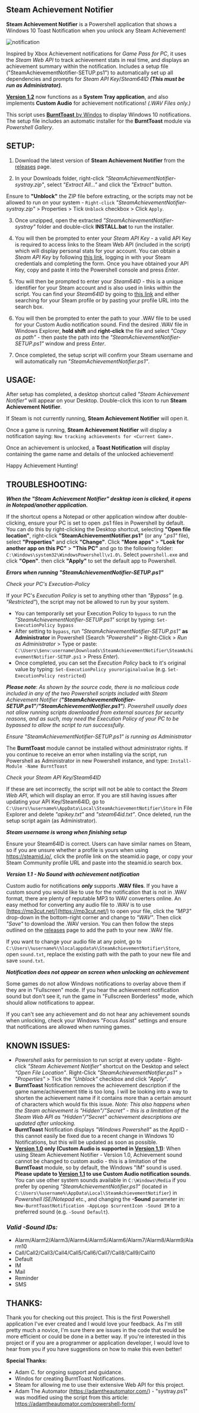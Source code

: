 Steam Achievement Notifier
-

**Steam Achievement Notifier** is a Powershell application that shows a Windows 10 Toast Notification when you unlock any Steam Achievement!

![notification](https://media.giphy.com/media/HBU4sWKTzLrHmOTUlj/source.gif)

Inspired by Xbox Achievement notifications for *Game Pass for PC*, it uses the *Steam Web API* to track achievement stats in real time, and displays an achievement summary within the notification. Includes a setup file ("SteamAchievementNotifier-SETUP.ps1") to automatically set up all dependencies and prompts for *Steam API Key*/*Steam64ID* ***(This must be run as Administrator).***

**[Version 1.2](https://github.com/SteamAchievementNotifier/SteamAchievementNotifier/releases/tag/v1.2)** now functions as a **System Tray application**, and also implements **Custom Audio** for achievement notifications! *(.WAV Files only.)*

This script uses [**BurntToast** by Windos](https://github.com/Windos/BurntToast) to display Windows 10 notifications. The setup file includes an automatic installer for the **BurntToast** module via *Powershell Gallery*.

**SETUP:**
-
  
1. Download the latest version of **Steam Achievement Notifier** from the [releases](https://github.com/SteamAchievementNotifier/SteamAchievementNotifier/releases) page.

2. In your Downloads folder, right-click *"SteamAchievementNotifier-systray.zip"*, select *"Extract All..."* and click the *"Extract"* button.

Ensure to **"Unblock"** the ZIP file before extracting, or the scripts may not be allowed to run on your system - `Right-click` *"SteamAchievementNotifier-systray.zip"* > Properties > Tick `Unblock` checkbox > Click `Apply`.

3. Once unzipped, open the extracted *"SteamAchievementNotifier-systray"* folder and double-click **INSTALL.bat** to run the installer.

4. You will then be prompted to enter your *Steam API Key* - a valid API Key is required to access links to the Steam Web API (included in the script) which will display personal stats for your account. You can obtain a *Steam API Key* by following [this link](https://steamcommunity.com/login/home/?goto=%2Fdev%2Fapikey), logging in with your Steam credentials and completing the form. Once you have obtained your API Key, copy and paste it into the Powershell console and press *Enter*.

5. You will then be prompted to enter your *Steam64ID* - this is a unique identifier for your Steam account and is also used in links within the script. You can find your *Steam64ID* by going to [this link](https://steamid.io/) and either searching for your Steam profile or by pasting your profile URL into the search box.

6. You will then be prompted to enter the path to your .WAV file to be used for your Custom Audio notification sound. Find the desired .WAV file in Windows Explorer, **hold shift** and **right-click** the file and select *"Copy as path"* - then paste the path into the *"SteamAchievementNotifier-SETUP.ps1"* window and press *Enter*.

7. Once completed, the setup script will confirm your Steam username and will automatically run *"SteamAchievementNotifier.ps1"*.

**USAGE:**
-
  
After setup has completed, a desktop shortcut called *"Steam Achievement Notifier"* will appear on your Desktop. Double-click this icon to run **Steam Achievement Notifier**.

If Steam is not currently running, **Steam Achievement Notifier** will open it.

Once a game is running, **Steam Achievement Notifier** will display a notification saying: `Now tracking achievements for <Current Game>.`

Once an achievement is unlocked, a **Toast Notification** will display containing the game name and details of the unlocked achievement!
  
Happy Achievement Hunting!

**TROUBLESHOOTING:**
-

***When the "Steam Achievement Notifier" desktop icon is clicked, it opens in Notepad/another application.***

If the shortcut opens a Notepad or other application window after double-clicking, ensure your PC is set to open .ps1 files in Powershell by default. You can do this by right-clicking the Desktop shortcut, selecting **"Open file location"**, right-click **"SteamAchievementNotifier.ps1"** (or any *".ps1"* file), select **"Properties"** and click **"Change"**. Click **"More apps"** > **"Look for another app on this PC"** > **"This PC"** and go to the following folder: `C:\Windows\system32\WindowsPowershell\v1.0\`. Select `powershell.exe` and click **"Open"**. then click **"Apply"** to set the default app to Powershell.

***Errors when running "SteamAchievementNotifier-SETUP.ps1"***

*Check your PC's *Execution-Policy**

If your PC's *Execution Policy* is set to anything other than *"Bypass"* (e.g. *"Restricted"*), the script may not be allowed to run by your system.
- You can temporarily set your Execution Policy to `bypass` to run the *"SteamAchievementNotifier-SETUP.ps1"* script by typing: `Set-ExecutionPolicy bypass`
- After setting to `bypass`, run *"SteamAchievementNotifier-SETUP.ps1"* **as Administrator** in Powershell (Search *"Powershell"* > Right-Click > *Run as Administrator* > Type or paste: `C:\Users\$env:username\Downloads\SteamAchievementNotifier\SteamAchievementNotifier-SETUP.ps1` > Press *Enter*).
- Once completed, you can set the *Execution Policy* back to it's original value by typing: `Set-ExecutionPolicy youroriginalvalue` (e.g. `Set-ExecutionPolicy restricted`)

***Please note***: *As shown by the source code, there is no malicious code included in any of the two Powershell scripts included with Steam Achievement Notifier (**"SteamAchievementNotifier-SETUP.ps1"**/**"SteamAchievementNotifier.ps1"**). Powershell usually does not allow running scripts downloaded from external sources for security reasons, and as such, may need the Execution Policy of your PC to be bypassed to allow the script to run successfully.*

*Ensure "SteamAchievementNotifier-SETUP.ps1" is running as Administrator*

The **BurntToast** module cannot be installed without administrator rights. If you continue to receive an error when installing via the script, run Powershell as Administrator in new Powershell instance, and type: `Install-Module -Name BurntToast`

*Check your Steam API Key/Steam64ID*

If these are set incorrectly, the script will not be able to contact the *Steam Web API*, which will display an error. If you are still having issues after updating your API Key/Steam64ID, go to `C:\Users\%username%\AppData\Local\SteamAchievementNotifier\Store` in File Explorer and delete *"apikey.txt"* and *"steam64id.txt"*. Once deleted, run the setup script again (as Administrator).

***Steam username is wrong when finishing setup***

Ensure your Steam64ID is correct. Users can have similar names on Steam, so if you are unsure whether a profile is yours when using https://steamid.io/, click the profile link on the steamid.io page, or copy your Steam Community profile URL and paste into the steamid.io search box.

***Version 1.1 - No Sound with achievement notification***

Custom audio for notifications ***only*** supports **.WAV files**. If you have a custom sound you would like to use for the notification that is not in .WAV format, there are plenty of reputable MP3 to WAV converters online. An easy method for converting any audio file to .WAV is to use [https://mp3cut.net/](https://mp3cut.net/) to open your file, click the *"MP3"* drop-down in the bottom-right corner and change to *"WAV"*. Then click *"Save"* to download the .WAV version. You can then follow the steps outlined on the [releases](https://github.com/SteamAchievementNotifier/SteamAchievementNotifier/releases) page to add the path to your new .WAV file.

If you want to change your audio file at any point, go to `C:\Users\%username%\%localappdata%\SteamAchievementNotifier\Store`, open `sound.txt`, replace the existing path with the path to your new file and save `sound.txt`.

***Notification does not appear on screen when unlocking an achievement***

Some games do not allow Windows notifications to overlay above them if they are in "Fullscreen" mode. If you hear the achievement notification sound but don't see it, run the game in "Fullscreen Borderless" mode, which should allow notifications to appear.

If you can't see any achievement and do not hear any achievement sounds when unlocking, check your Windows "Focus Assist" settings and ensure that notifications are allowed when running games.

**KNOWN ISSUES:**
-

- *Powershell* asks for permission to run script at every update - Right-click *"Steam Achievement Notifier"* shortcut on the Desktop and select *"Open File Location"*. Right-Click *"SteamAchievementNotifier.ps1"* > *"Properties"* > Tick the *"Unblock"* checkbox and click *"Apply"*.
- **BurntToast** Notification removes the achievement description if the game name/achievement title is too long. I will be looking into a way to shorten the achievement name if it contains more than a certain amount of characters which would fix this issue. *Note: This also happens when the Steam achievement is "Hidden"/"Secret" - this is a limitation of the Steam Web API as "Hidden"/"Secret" achievement descriptions are updated after unlocking.*
- **BurntToast** Notification displays *"Windows Powershell"* as the AppID - this cannot easily be fixed due to a recent change in Windows 10 Notifications, but this will be updated as soon as possible.
- **[Version 1.0](https://github.com/SteamAchievementNotifier/SteamAchievementNotifier/releases/tag/v1.0) only (Custom Audio is supported in [Version 1.1](https://github.com/SteamAchievementNotifier/SteamAchievementNotifier/releases/tag/v1.1))**: When using Steam Achievement Notifier - Version 1.0, Achievement sound cannot be changed to custom audio - this is a limitation of the **BurntToast** module, so by default, the Windows "IM" sound is used. **Please update to [Version 1.1](https://github.com/SteamAchievementNotifier/SteamAchievementNotifier/releases/tag/v1.1) to use Custom Audio notification sounds**. You can use other system sounds available in `C:\Windows\Media` if you prefer by opening *"SteamAchievementNotifier.ps1"* (located in `C:\Users\%username%\AppData\Local\SteamAchievementNotifier`) in *Powershell ISE*/*Notepad* etc., and changing the **-Sound** parameter in: `New-BurntToastNotification -AppLogo $currentIcon -Sound IM` to a preferred sound (e.g. `-Sound Default`).

### *Valid -Sound IDs:*
- Alarm/Alarm2/Alarm3/Alarm4/Alarm5/Alarm6/Alarm7/Alarm8/Alarm9/Alarm10
- Call/Call2/Call3/Call4/Call5/Call6/Call7/Call8/Call9/Call10
- Default
- IM
- Mail
- Reminder
- SMS

**THANKS:**
-

Thank you for checking out this project. This is the first Powershell application I've ever created and I would love your feedback. As I'm still pretty much a novice, I'm sure there are issues in the code that would be more efficient or could be done in a better way. If you're interested in this project or if you are a programmer or application developer, I would love to hear from you if you have suggestions on how to make this even better!

**Special Thanks:**
- Adam C. for ongoing support and guidance.
- Windos for creating BurntToast Notifications.
- Steam for allowing me to use their extensive Web API for this project.
- Adam The Automator (https://adamtheautomator.com/) - "systray.ps1" was modified using the script from this article: https://adamtheautomator.com/powershell-form/
